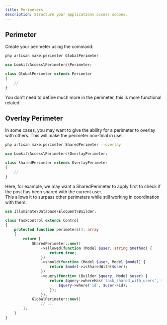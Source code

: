 ```yaml
---
title: Perimeters
description: Structure your applications access scopes.
---
```


## Perimeter

Create your perimeter using the command:

```bash
php artisan make:perimeter GlobalPerimeter
```

```php
use Lomkit\Access\Perimeters\Perimeter;

class GlobalPerimeter extends Perimeter
{
    //
}
```

You don't need to define much more in the perimeter, this is more functional related.

## Overlay Perimeter

In some cases, you may want to give the ability for a perimeter to overlay with others. This will make the perimeter
non-final in use.

```bash
php artisan make:perimeter SharedPerimeter --overlay
```

```php
use Lomkit\Access\Perimeters\OverlayPerimeter;

class SharedPerimeter extends OverlayPerimeter
{
    //
}
```

Here, for example, we may want a SharedPerimeter to apply first to check if the post has been shared with the current user.   
This allows it to surpass other perimeters while still working in coordination with them.

```php
use Illuminate\Database\Eloquent\Builder;

class TaskControl extends Control
{
    protected function perimeters(): array
    {
        return [
            SharedPerimeter::new()
                ->allowed(function (Model $user, string $method) {
                    return true;
                })
                ->should(function (Model $user, Model $model) {
                    return $model->isSharedWith($user);
                })
                ->query(function (Builder $query, Model $user) {
                    return $query->whereHas('task_shared_with_users', function(Builder $query){
                        $query->where('id', $user->id);
                    });
                }),
            GlobalPerimeter::new()
                // ...
        ];
    }
}
```
